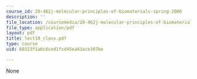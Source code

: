 ```yaml
---
course_id: 20-462j-molecular-principles-of-biomaterials-spring-2006
description: ''
file_location: /coursemedia/20-462j-molecular-principles-of-biomaterials-spring-2006/60323f1a6c6ced1fcd45ea43ace107be_lect18_class.pdf
file_type: application/pdf
layout: pdf
title: lect18_class.pdf
type: course
uid: 60323f1a6c6ced1fcd45ea43ace107be

---
```

None